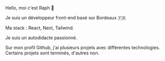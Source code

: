 Hello, moi c'est Raph 👋 

Je suis un développeur front-end basé sur Bordeaux 🇫🇷 

Ma stack : React, Next, Tailwind. 

Je suis un autodidacte passionné. 

Sur mon profil Github, j'ai plusieurs projets avec différentes technologies. Certains projets sont terminés, d'autres non.

